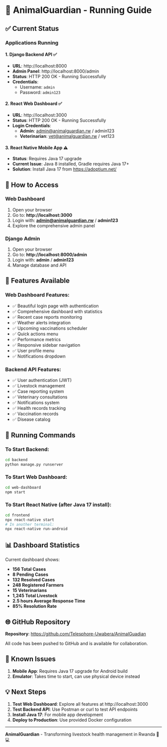 # 🚀 AnimalGuardian - Running Guide

## ✅ Current Status

### Applications Running

#### 1. Django Backend API ✅
- **URL**: http://localhost:8000
- **Admin Panel**: http://localhost:8000/admin
- **Status**: HTTP 200 OK - Running Successfully
- **Credentials**:
  - Username: `admin`
  - Password: `admin123`

#### 2. React Web Dashboard ✅
- **URL**: http://localhost:3000
- **Status**: HTTP 200 OK - Running Successfully
- **Login Credentials**:
  - **Admin**: admin@animalguardian.rw / admin123
  - **Veterinarian**: vet@animalguardian.rw / vet123

#### 3. React Native Mobile App ⚠️
- **Status**: Requires Java 17 upgrade
- **Current Issue**: Java 8 installed, Gradle requires Java 17+
- **Solution**: Install Java 17 from https://adoptium.net/

## 🎯 How to Access

### Web Dashboard
1. Open your browser
2. Go to: **http://localhost:3000**
3. Login with: **admin@animalguardian.rw** / **admin123**
4. Explore the comprehensive admin panel

### Django Admin
1. Open your browser
2. Go to: **http://localhost:8000/admin**
3. Login with: **admin** / **admin123**
4. Manage database and API

## 📱 Features Available

### Web Dashboard Features:
- ✅ Beautiful login page with authentication
- ✅ Comprehensive dashboard with statistics
- ✅ Recent case reports monitoring
- ✅ Weather alerts integration
- ✅ Upcoming vaccinations scheduler
- ✅ Quick actions menu
- ✅ Performance metrics
- ✅ Responsive sidebar navigation
- ✅ User profile menu
- ✅ Notifications dropdown

### Backend API Features:
- ✅ User authentication (JWT)
- ✅ Livestock management
- ✅ Case reporting system
- ✅ Veterinary consultations
- ✅ Notifications system
- ✅ Health records tracking
- ✅ Vaccination records
- ✅ Disease catalog

## 🔧 Running Commands

### To Start Backend:
```bash
cd backend
python manage.py runserver
```

### To Start Web Dashboard:
```bash
cd web-dashboard
npm start
```

### To Start React Native (after Java 17 install):
```bash
cd frontend
npx react-native start
# In another terminal:
npx react-native run-android
```

## 📊 Dashboard Statistics

Current dashboard shows:
- **156 Total Cases**
- **8 Pending Cases** 
- **132 Resolved Cases**
- **248 Registered Farmers**
- **15 Veterinarians**
- **1,245 Total Livestock**
- **2.5 hours Average Response Time**
- **85% Resolution Rate**

## 🌐 GitHub Repository

**Repository**: https://github.com/Telesphore-Uwabera/AnimalGuadian

All code has been pushed to GitHub and is available for collaboration.

## 🐛 Known Issues

1. **Mobile App**: Requires Java 17 upgrade for Android build
2. **Emulator**: Takes time to start, can use physical device instead

## 💡 Next Steps

1. **Test Web Dashboard**: Explore all features at http://localhost:3000
2. **Test Backend API**: Use Postman or curl to test API endpoints
3. **Install Java 17**: For mobile app development
4. **Deploy to Production**: Use provided Docker configuration

---

**AnimalGuardian** - Transforming livestock health management in Rwanda 🐄💻
